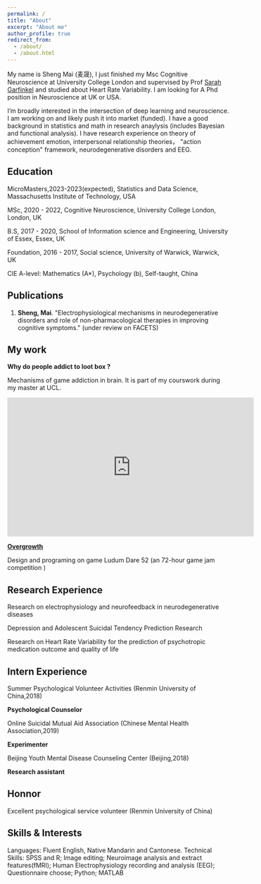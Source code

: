 ```yaml
---
permalink: /
title: "About"
excerpt: "About me"
author_profile: true
redirect_from: 
  - /about/
  - /about.html
---
```


My name is Sheng Mai (麦晟), I just finished my Msc Cognitive Neuroscience at University College London and supervised by Prof [Sarah Garfinkel](https://www.ucl.ac.uk/icn/sarah-garfinkel) and studied about Heart Rate Variability. I am looking for A Phd position in Neuroscience at UK or USA.

I’m broadly interested in the intersection of deep learning and neuroscience. I am working on   and likely push it into market (funded). I have a good background in statistics and math in research anaylysis (includes Bayesian and functional analysis). I have research experience on theory of achievement emotion, interpersonal relationship theories， "action conception" framework,  neurodegenerative disorders and EEG.


## Education 

MicroMasters,2023-2023(expected), Statistics and Data Science, Massachusetts Institute of Technology, USA

MSc, 2020 - 2022, Cognitive Neuroscience, University College London, London, UK

B.S, 2017 - 2020, School of Information science and Engineering, University of Essex, Essex, UK

Foundation, 2016 - 2017, Social science, University of Warwick, Warwick, UK

CIE A-level: Mathematics (A*), Psychology (b), Self-taught, China

## Publications

1. **Sheng, Mai**. "Electrophysiological mechanisms in neurodegenerative disorders and role of non-pharmacological therapies in improving cognitive symptoms." (under review on FACETS)
## My work

**Why do people addict to loot box ?**

 Mechanisms of game addiction in brain. 
 It is part of my courswork during my master at UCL.

<center>
  
<iframe width="560" height="315" src="https://www.youtube.com/embed/LXbxsOTjcqo" title="Why do people addict to loot box ?" frameborder="0" allow="accelerometer; autoplay; clipboard-write; encrypted-media; gyroscope; picture-in-picture" allowfullscreen></iframe>
  
</center>

 **[Overgrowth](https://ldjam.com/events/ludum-dare/52/overgrowth-1)**
 
Design and programing on game Ludum Dare 52 (an 72-hour game jam competition )

## Research Experience

Research on electrophysiology and neurofeedback in neurodegenerative diseases

Depression and Adolescent Suicidal Tendency Prediction Research

Research on Heart Rate Variability for the prediction of psychotropic medication outcome and quality of life

## Intern Experience
Summer Psychological Volunteer Activities (Renmin University of China,2018)   

**Psychological Counselor**

Online Suicidal Mutual Aid Association (Chinese Mental Health Association,2019)

**Experimenter**

Beijing Youth Mental Disease Counseling Center (Beijing,2018)

**Research assistant**

## Honnor 
Excellent psychological service volunteer (Renmin University of China)      

## Skills & Interests
Languages: Fluent English, Native Mandarin and Cantonese.
Technical Skills: SPSS and R; Image editing; Neuroimage analysis and extract features(fMRI); Human Electrophysiology recording and analysis (EEG); Questionnaire choose; Python; MATLAB
